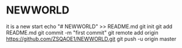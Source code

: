 # NEWWORLD
it is a new start
echo "# NEWWORLD" >> README.md
git init
git add README.md
git commit -m "first commit"
git remote add origin https://github.com/ZSQAOE1/NEWWORLD.git
git push -u origin master
